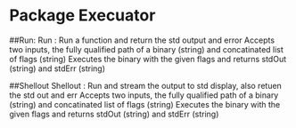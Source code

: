 # Package Execuator

##Run:
Run : Run a function and return the std output and error
Accepts two inputs, the fully qualified path of a binary (string) and concatinated list of flags (string)
Executes the binary with the given flags and
returns stdOut (string) and stdErr (string)

##Shellout
Shellout : Run and stream the output to std display, also retuen the std out and err
Accepts two inputs, the fully qualified path of a binary (string) and concatinated list of flags (string)
Executes the binary with the given flags and
returns stdOut (string) and stdErr (string)
